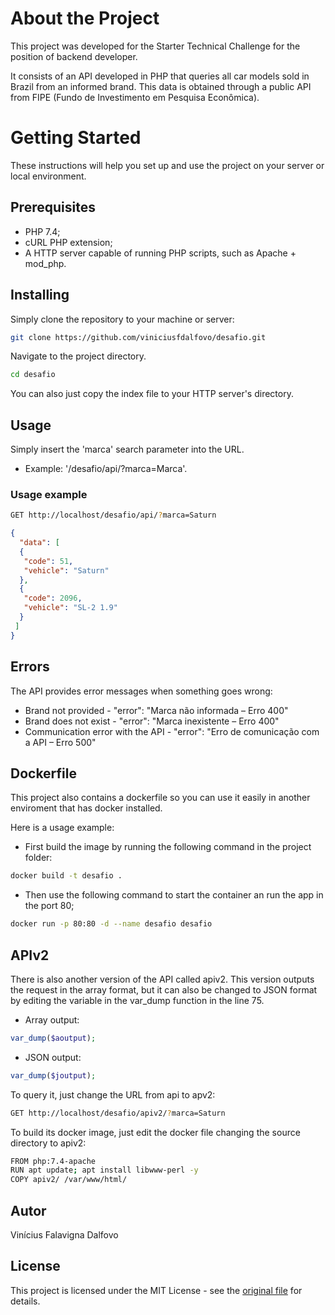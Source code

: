 # About the Project

This project was developed for the Starter Technical Challenge for the position of backend developer.

It consists of an API developed in PHP that queries all car models sold in Brazil from an informed brand. This data is obtained through a public API from FIPE (Fundo de Investimento em Pesquisa Econômica).

# Getting Started

These instructions will help you set up and use the project on your server or local environment.

## Prerequisites
 * PHP 7.4;
 * cURL PHP extension;
 * A HTTP server capable of running PHP scripts, such as Apache + mod_php.

## Installing

Simply clone the repository to your machine or server:
~~~bash
git clone https://github.com/viniciusfdalfovo/desafio.git
~~~
Navigate to the project directory.
~~~bash
cd desafio
~~~
You can also just copy the index file to your HTTP server's directory.

## Usage

Simply insert the 'marca' search parameter into the URL.

 * Example: '/desafio/api/?marca=Marca'.

### Usage example

~~~bash
GET http://localhost/desafio/api/?marca=Saturn
~~~
~~~json
{
  "data": [
  {
   "code": 51,
   "vehicle": "Saturn"
  },
  {
   "code": 2096,
   "vehicle": "SL-2 1.9"
  }
 ]
}
~~~

## Errors

The API provides error messages when something goes wrong:

* Brand not provided - "error": "Marca não informada – Erro 400" 
* Brand does not exist - "error": "Marca inexistente – Erro 400" 
* Communication error with the API - "error": "Erro de comunicação com a API – Erro 500"

## Dockerfile

This project also contains a dockerfile so you can use it easily in another enviroment that has docker installed.

Here is a usage example:
* First build the image by running the following command in the project folder:
~~~~bash
docker build -t desafio .
~~~~
* Then use the following command to start the container an run the app in the port 80;
~~~~bash
docker run -p 80:80 -d --name desafio desafio
~~~~

## APIv2

There is also another version of the API called apiv2. This version outputs the request in the array format, but it can also be changed to JSON format by editing the variable in the var_dump function in the line 75.
* Array output:
~~~~php
var_dump($aoutput);
~~~~
* JSON output:
~~~~php
var_dump($joutput);
~~~~

To query it, just change the URL from api to apv2:
~~~bash
GET http://localhost/desafio/apiv2/?marca=Saturn
~~~

To build its docker image, just edit the docker file changing the source directory to apiv2:
~~~bash
FROM php:7.4-apache
RUN apt update; apt install libwww-perl -y
COPY apiv2/ /var/www/html/
~~~

## Autor

Vinícius Falavigna Dalfovo

## License

This project is licensed under the MIT License - see the [original file](https://github.com/viniciusfdalfovo/fipe-api/blob/main/LICENSE) for details.
